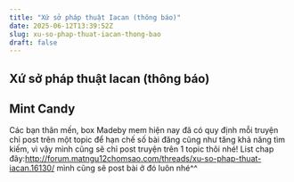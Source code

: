 ```yaml
---
title: "Xứ sở pháp thuật Iacan (thông báo)"
date: 2025-06-12T13:39:52Z
slug: xu-so-phap-thuat-iacan-thong-bao
draft: false
---
```


## Xứ sở pháp thuật Iacan (thông báo)

## Mint Candy

Các bạn thân mến, box Madeby mem hiện nay đã có quy định mỗi truyện chỉ post trên một topic để hạn chế số bài đăng cũng như tăng khả năng tìm kiếm, vì vậy mình cũng sẽ chỉ post truyện trên 1 topic thôi nhé!
List chap đây:http://forum.matngu12chomsao.com/threads/xu-so-phap-thuat-iacan.16130/
mình cũng sẽ post bài ở đó luôn nhé^^